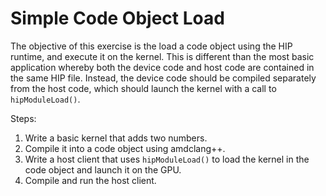 # Simple Code Object Load

The objective of this exercise is the load a code object using the HIP runtime, and execute it on the kernel. This is different than the most basic application whereby both the device code and host code are contained in the same HIP file. Instead, the device code should be compiled separately from the host code, which should launch the kernel with a call to `hipModuleLoad()`.

Steps:

1. Write a basic kernel that adds two numbers.
2. Compile it into a code object using amdclang++.
3. Write a host client that uses `hipModuleLoad()` to load the kernel in the code object and launch it on the GPU.
4. Compile and run the host client.